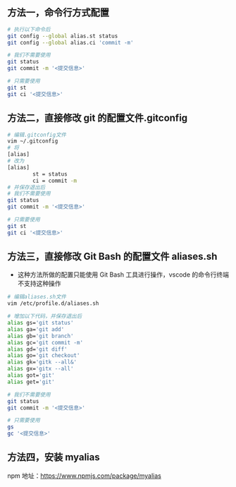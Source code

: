 ## 方法一，命令行方式配置

```bash
# 执行以下命令后
git config --global alias.st status
git config --global alias.ci 'commit -m'

# 我们不需要使用
git status
git commit -m '<提交信息>'

# 只需要使用
git st
git ci '<提交信息>'
```

## 方法二，直接修改 git 的配置文件.gitconfig

```bash
# 编辑.gitconfig文件
vim ~/.gitconfig
# 将
[alias]
# 改为
[alias]
        st = status
        ci = commit -m
# 并保存退出后
# 我们不需要使用
git status
git commit -m '<提交信息>'

# 只需要使用
git st
git ci '<提交信息>'
```

## 方法三，直接修改 Git Bash 的配置文件 aliases.sh

* 这种方法所做的配置只能使用 Git Bash 工具进行操作，vscode 的命令行终端不支持这种操作

```bash
# 编辑aliases.sh文件
vim /etc/profile.d/aliases.sh

# 增加以下代码，并保存退出后
alias gs='git status'
alias ga='git add'
alias gb='git branch'
alias gc='git commit -m'
alias gd='git diff'
alias go='git checkout'
alias gk='gitk --all&'
alias gx='gitx --all'
alias got='git'
alias get='git'

# 我们不需要使用
git status
git commit -m '<提交信息>'

# 只需要使用
gs
gc '<提交信息>'
```

## 方法四，安装 myalias

npm 地址：https://www.npmjs.com/package/myalias
